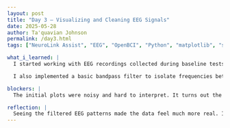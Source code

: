 ```yaml
---
layout: post
title: "Day 3 – Visualizing and Cleaning EEG Signals"
date: 2025-05-28
author: Ta'quavian Johnson
permalink: /day3.html
tags: ["NeuroLink Assist", "EEG", "OpenBCI", "Python", "matplotlib", "signal processing", "artifact removal", "alpha waves"]

what_i_learned: |
  I started working with EEG recordings collected during baseline tests using the OpenBCI headset. Using Python and matplotlib, I visualized raw brainwave activity and began identifying alpha wave bursts associated with closed-eye relaxation states. 

  I also implemented a basic bandpass filter to isolate frequencies between 8–12Hz, which are useful for emotion-related tasks. Additionally, I learned how artifacts like eye blinks and jaw clenching can interfere with clean EEG analysis.

blockers: |
  The initial plots were noisy and hard to interpret. It turns out the electrodes weren’t making consistent contact. After adjusting electrode placements and grounding, the signals improved. I still need a more robust pipeline for removing motion artifacts and environmental noise.

reflection: |
  Seeing the filtered EEG patterns made the data feel much more real. I’m starting to see how crucial clean inputs are before even thinking about classification. Tomorrow, I’ll start prototyping a live attention monitor using thresholding on alpha power levels.
---
```

